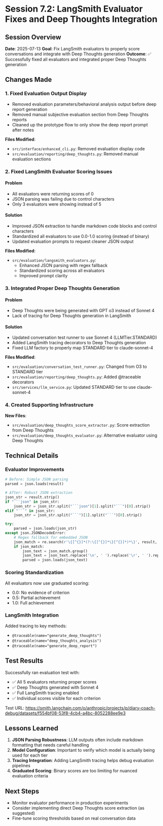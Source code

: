 # Session 7.2: LangSmith Evaluator Fixes and Deep Thoughts Integration

## Session Overview
**Date**: 2025-07-13
**Goal**: Fix LangSmith evaluators to properly score conversations and integrate with Deep Thoughts generation
**Outcome**: ✅ Successfully fixed all evaluators and integrated proper Deep Thoughts generation

## Changes Made

### 1. Fixed Evaluation Output Display
- Removed evaluation parameters/behavioral analysis output before deep report generation
- Removed manual subjective evaluation section from Deep Thoughts reports
- Cleaned up the prototype flow to only show the deep report prompt after notes

**Files Modified**:
- `src/interface/enhanced_cli.py`: Removed evaluation display code
- `src/evaluation/reporting/deep_thoughts.py`: Removed manual evaluation sections

### 2. Fixed LangSmith Evaluator Scoring Issues

#### Problem
- All evaluators were returning scores of 0
- JSON parsing was failing due to control characters
- Only 3 evaluators were showing instead of 5

#### Solution
- Improved JSON extraction to handle markdown code blocks and control characters
- Standardized all evaluators to use 0.0-1.0 scoring (instead of binary)
- Updated evaluation prompts to request cleaner JSON output

**Files Modified**:
- `src/evaluation/langsmith_evaluators.py`: 
  - Enhanced JSON parsing with regex fallback
  - Standardized scoring across all evaluators
  - Improved prompt clarity

### 3. Integrated Proper Deep Thoughts Generation

#### Problem
- Deep Thoughts were being generated with GPT o3 instead of Sonnet 4
- Lack of tracing for Deep Thoughts generation in LangSmith

#### Solution
- Updated conversation test runner to use Sonnet 4 (LLMTier.STANDARD)
- Added LangSmith tracing decorators to Deep Thoughts generation
- Fixed LLM factory to properly map STANDARD tier to claude-sonnet-4

**Files Modified**:
- `src/evaluation/conversation_test_runner.py`: Changed from O3 to STANDARD tier
- `src/evaluation/reporting/deep_thoughts.py`: Added @traceable decorators
- `src/services/llm_service.py`: Updated STANDARD tier to use claude-sonnet-4

### 4. Created Supporting Infrastructure

**New Files**:
- `src/evaluation/deep_thoughts_score_extractor.py`: Score extraction from Deep Thoughts
- `src/evaluation/deep_thoughts_evaluator.py`: Alternative evaluator using Deep Thoughts

## Technical Details

### Evaluator Improvements
```python
# Before: Simple JSON parsing
parsed = json.loads(result)

# After: Robust JSON extraction
json_str = result.strip()
if "```json" in json_str:
    json_str = json_str.split("```json")[1].split("```")[0].strip()
elif "```" in json_str:
    json_str = json_str.split("```")[1].split("```")[0].strip()

try:
    parsed = json.loads(json_str)
except json.JSONDecodeError:
    # Regex fallback for embedded JSON
    json_match = re.search(r'\{[^{}]*(?:\{[^{}]*\}[^{}]*)*\}', result, re.DOTALL)
    if json_match:
        json_text = json_match.group()
        json_text = json_text.replace('\n', ' ').replace('\r', ' ').replace('\t', ' ')
        parsed = json.loads(json_text)
```

### Scoring Standardization
All evaluators now use graduated scoring:
- 0.0: No evidence of criterion
- 0.5: Partial achievement
- 1.0: Full achievement

### LangSmith Integration
Added tracing to key methods:
- `@traceable(name="generate_deep_thoughts")`
- `@traceable(name="deep_thoughts_analysis")`
- `@traceable(name="generate_deep_report")`

## Test Results

Successfully ran evaluation test with:
- ✅ All 5 evaluators returning proper scores
- ✅ Deep Thoughts generated with Sonnet 4
- ✅ Full LangSmith tracing enabled
- ✅ Individual scores visible for each criterion

Test URL: https://smith.langchain.com/o/anthropic/projects/p/diary-coach-debug/datasets/f554bf08-53f8-4cb4-a4bc-8052288ee9e3

## Lessons Learned

1. **JSON Parsing Robustness**: LLM outputs often include markdown formatting that needs careful handling
2. **Model Configuration**: Important to verify which model is actually being used for each tier
3. **Tracing Integration**: Adding LangSmith tracing helps debug evaluation pipelines
4. **Graduated Scoring**: Binary scores are too limiting for nuanced evaluation criteria

## Next Steps

- Monitor evaluator performance in production experiments
- Consider implementing direct Deep Thoughts score extraction (as suggested)
- Fine-tune scoring thresholds based on real conversation data